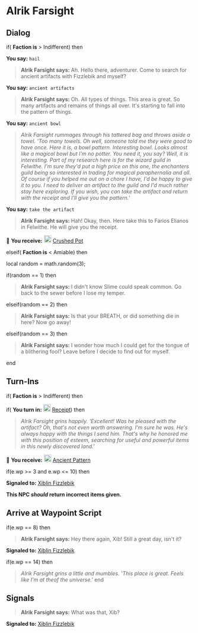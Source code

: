 # Alrik Farsight

## Dialog

if( **Faction is** > Indifferent) then 


**You say:** `hail`




>**Alrik Farsight says:** Ah. Hello there, adventurer. Come to search for ancient artifacts with Fizzlebik and myself?


**You say:** `ancient artifacts`




>**Alrik Farsight says:** Oh. All types of things. This area is great. So many artifacts and remains of things all over. It's starting to fall into the pattern of things.


**You say:** `ancient bowl`




>*Alrik Farsight rummages through his tattered bag and throws aside a towel. 'Too many towels. Oh well, someone told me they were good to have once. Here it is, a bowl pattern. Interesting bowl. Looks almost like a magical bowl but I'm no potter. You need it, you say? Well, it is interesting. Part of my research here is for the wizard guild in Felwithe. I'm sure they'd put a high price on this one, the enchanters guild being so interested in trading for magical paraphernalia and all. Of course if you helped me out on a chore I have, I'd be happy to give it to you. I need to deliver an artifact to the guild and I'd much rather stay here exploring. If you wish, you can take the artifact and return with the receipt and I'll give you the pattern.'*


**You say:** `take the artifact`




>**Alrik Farsight says:** Hah! Okay, then. Here take this to Farios Elianos in Felwithe. He will give you the receipt.



 &#127873; **You receive:**  <img style="background:url(/static/icons/blank_slot.gif);width:20px;height:20px;" src="/static/icons/item_1031.png" alt="" /> <a
                                href="/item/20457" data-url="20457" class="tooltip-link link">Crushed Pot</a>


elseif( **Faction is** < Amiable) then


local random = math.random(3);


if(random == 1) then



>**Alrik Farsight says:** I didn't know Slime could speak common.  Go back to the sewer before I lose my temper.


elseif(random == 2) then



>**Alrik Farsight says:** Is that your BREATH, or did something die in here?  Now go away!


elseif(random == 3) then



>**Alrik Farsight says:** I wonder how much I could get for the tongue of a blithering fool?  Leave before I decide to find out for myself.

end

## Turn-Ins



if( **Faction is** > Indifferent) then 


if( **You turn in:** <img style="background:url(/static/icons/blank_slot.gif);width:20px;height:20px;" src="/static/icons/item_867.png" alt="" /> <a
                                href="/item/20474" data-url="20474" class="tooltip-link link">Receipt</a>) then



>*Alrik Farsight grins happily. 'Excellent! Was he pleased with the artifact? Oh, that's not even worth answering. I'm sure he was. He's always happy with the things I send him. That's why he honored me with this position of esteem, searching for useful and powerful items in this newly discovered land.'*



 &#127873; **You receive:**  <img style="background:url(/static/icons/blank_slot.gif);width:20px;height:20px;" src="/static/icons/item_504.png" alt="" /> <a
                                href="/item/18960" data-url="18960" class="tooltip-link link">Ancient Pattern</a> 

 



if(e.wp >= 3 and e.wp <= 10) then




**Signaled to:**  [Xiblin Fizzlebik](/npc/96035)




**This NPC *should* return incorrect items given.**

## Arrive at Waypoint Script

if(e.wp == 8) then


>**Alrik Farsight says:** Hey there again, Xib!  Still a great day, isn't it?


**Signaled to:**  [Xiblin Fizzlebik](/npc/96035)

if(e.wp == 14) then


>*Alrik Farsight grins a little and mumbles. 'This place is great.  Feels like I'm at theof the universe.'*
end

## Signals

>**Alrik Farsight says:** What was that, Xib?

**Signaled to:**  [Xiblin Fizzlebik](/npc/96035)




